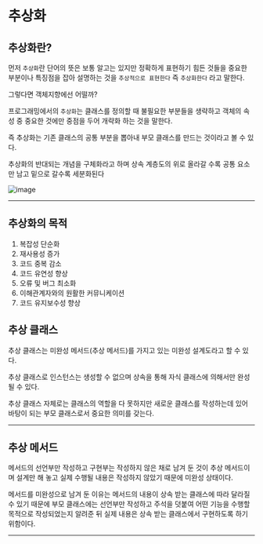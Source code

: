 # 추상화

## 추상화란? 

먼저 `추상화`란 단어의 뜻은 보통 알고는 있지만 정확하게 표현하기 힘든 것들을 중요한 부분이나 특징점을 잡아 설명하는 것을 `추상적으로 표현한다` 즉 `추상화한다` 라고 말한다.

그렇다면 객체지향에선 어떨까?

프로그래밍에서의 `추상화`는 클래스를 정의할 때 불필요한 부분들을 생략하고 객체의 속성 중 중요한 것에만 중점을 두어 개략화 하는 것을 말한다.

즉 추상화는 기존 클래스의 공통 부분을 뽑아내 부모 클래스를 만드는 것이라고 볼 수 있다.

추상화의 반대되는 개념을 구체화라고 하며 상속 계층도의 위로 올라갈 수록 공통 요소만 남고 밑으로 갈수록 세분화된다

![image](https://velog.velcdn.com/images/dev-mage/post/55d11b06-01b6-42a6-b982-a97489ecbcc6/image.png)

***

## 추상화의 목적

1. 복잡성 단순화
2. 재사용성 증가
3. 코드 중복 감소
4. 코드 유연성 향상
5. 오류 및 버그 최소화
6. 이해관계자와의 원활한 커뮤니케이션
7. 코드 유지보수성 향상


## 추상 클래스

추상 클래스는 미완성 메서드(추상 메서드)를 가지고 있는 미완성 설계도라고 할 수 있다. 

추상 클래스로 인스턴스는 생성할 수 없으며 상속을 통해 자식 클래스에 의해서만 완성될 수 있다.

추상 클래스 자체로는 클래스의 역할을 다 못하지만 새로운 클래스를 작성하는데 있어 바탕이 되는 부모 클래스로서 중요한 의미를 갖는다.

***

## 추상 메서드

메서드의 선언부만 작성하고 구현부는 작성하지 않은 채로 남겨 둔 것이 추상 메서드이며 설계만 해 놓고 실제 수행될 내용은 작성하지 않았기 때문에 미완성 상태이다.

메서드를 미완성으로 남겨 둔 이유는 메서드의 내용이 상속 받는 클래스에 따라 달라질 수 있기 때문에 부모 클래스에는 선언부만 작성하고 주석을 덧붙여 어떤 기능을 수행할 목적으로 작성되었는지 알려준 뒤 실제 내용은 상속 받는 클래스에서 구현하도록 하기 위함이다.

***

